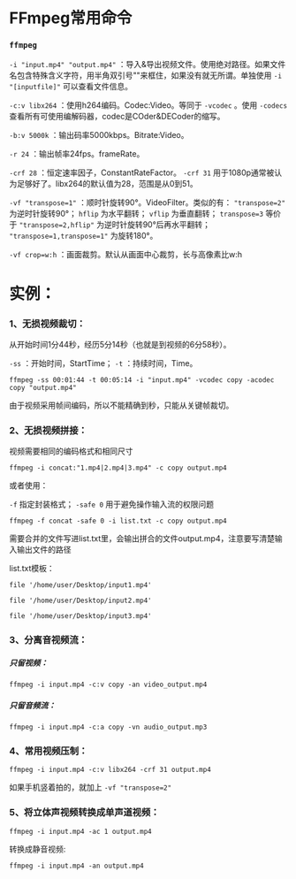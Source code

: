 # FFmpeg常用命令

### ```ffmpeg``` 

```-i "input.mp4" "output.mp4"``` ：导入&导出视频文件。使用绝对路径。如果文件名包含特殊含义字符，用半角双引号""来框住，如果没有就无所谓。单独使用 ```-i "[inputfile]"``` 可以查看文件信息。

```-c:v libx264``` ：使用h264编码。Codec:Video。等同于 ```-vcodec``` 。使用 ```-codecs``` 查看所有可使用编解码器，codec是COder&DECoder的缩写。

```-b:v 5000k``` ：输出码率5000kbps。Bitrate:Video。

```-r 24``` ：输出帧率24fps。frameRate。

```-crf 28``` ：恒定速率因子，ConstantRateFactor。 ```-crf 31``` 用于1080p通常被认为足够好了。libx264的默认值为28，范围是从0到51。

```-vf "transpose=1"``` ：顺时针旋转90°。VideoFilter。类似的有： ```"transpose=2"``` 为逆时针旋转90°； ```hflip``` 为水平翻转； ```vflip``` 为垂直翻转； ```transpose=3``` 等价于 ```"transpose=2,hflip"``` 为逆时针旋转90°后再水平翻转； ```"transpose=1,transpose=1"``` 为旋转180°。

```-vf crop=w:h``` ：画面裁剪。默认从画面中心裁剪，长与高像素比w:h

# 实例：

### 1、无损视频裁切：

从开始时间1分44秒，经历5分14秒（也就是到视频的6分58秒）。

```-ss``` ：开始时间，StartTime； ```-t``` ：持续时间，Time。

```
ffmpeg -ss 00:01:44 -t 00:05:14 -i "input.mp4" -vcodec copy -acodec copy "output.mp4"
```

由于视频采用帧间编码，所以不能精确到秒，只能从关键帧裁切。

### 2、无损视频拼接：

视频需要相同的编码格式和相同尺寸

```
ffmpeg -i concat:"1.mp4|2.mp4|3.mp4" -c copy output.mp4
```

或者使用：

```-f``` 指定封装格式； ```-safe 0``` 用于避免操作输入流的权限问题

```
ffmpeg -f concat -safe 0 -i list.txt -c copy output.mp4
```

需要合并的文件写进list.txt里，会输出拼合的文件output.mp4，注意要写清楚输入输出文件的路径

list.txt模板：

```
file '/home/user/Desktop/input1.mp4'

file '/home/user/Desktop/input2.mp4'

file '/home/user/Desktop/input3.mp4'
```

### 3、分离音视频流：

##### 只留视频：

```
ffmpeg -i input.mp4 -c:v copy -an video_output.mp4
```

##### 只留音频流：

```
ffmpeg -i input.mp4 -c:a copy -vn audio_output.mp3
```

### 4、常用视频压制：

```
ffmpeg -i input.mp4 -c:v libx264 -crf 31 output.mp4
```

如果手机竖着拍的，就加上 ```-vf "transpose=2"``` 

### 5、将立体声视频转换成单声道视频：

```
ffmpeg -i input.mp4 -ac 1 output.mp4
```

转换成静音视频:

```
ffmpeg -i input.mp4 -an output.mp4
```


